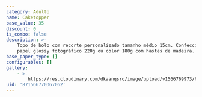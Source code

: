 ```yaml
---
category: Adulto
name: Caketopper
base_value: 35
discount: 0
is_combo: false
description: >-
    Topo de bolo com recorte personalizado tamanho médio 15cm. Confeccionado em
    papel glossy fotográfico 220g ou color 180g com hastes de madeira.
base_paper_type: []
configurables: []
gallery:
    - >-
        https://res.cloudinary.com/dkaanqsro/image/upload/v1566769973/Papelaria%20adulto/Caketopper_jxfxqx.jpg
uid: '871566770367062'
---
```

